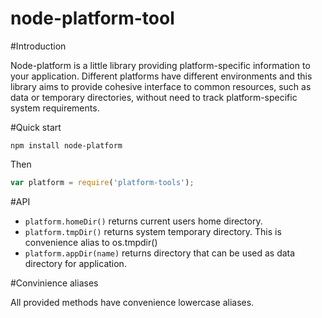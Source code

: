 node-platform-tool
==================

#Introduction

Node-platform is a little library providing platform-specific information to your application. Different platforms have
different environments and this library aims to provide cohesive interface to common resources, such as data or temporary
directories, without need to track platform-specific system requirements.


#Quick start

    npm install node-platform
    
Then

```js
var platform = require('platform-tools');
```

#API

* `platform.homeDir()` returns current users home directory.
* `platform.tmpDir()`  returns system temporary directory. This is convenience alias to os.tmpdir()
* `platform.appDir(name)` returns directory that can be used as data directory for application.

#Convinience aliases

All provided methods have convenience lowercase aliases. 